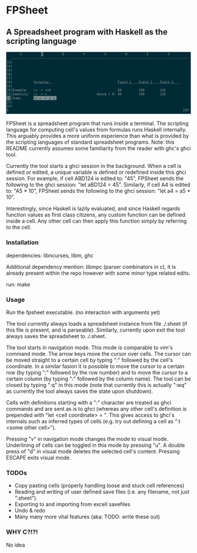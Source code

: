 # FPSheet
## A Spreadsheet program with Haskell as the scripting language

![Alt text](imgs/example.png?raw=true "Example")

FPSheet is a spreadsheet program that runs inside a terminal.
The scripting language for computing cell's values from formulas runs Haskell internally.
This arguably provides a more uniform experience than what is provided by the scripting languages of standard spreadsheet programs. Note: this README currently assumes some familiarity from the reader with ghc's ghci tool.

Currently the tool starts a ghci session in the background. When a cell is defined or edited, a unique variable is defined or redefined inside this ghci session. For example, if cell ABD124 is edited to: "45", FPSheet sends the following to the ghci session: "let aBD124 = 45". Similarly, if cell A4 is edited to: "A5 * 10", FPSheet sends the following to the ghci session: "let a4 = a5 * 10".

Interestingly, since Haskell is lazily evaluated, and since Haskell regards function values as first class citizens, any custom function can be defined inside a cell. Any other cell can then apply this function simply by referring to the cell.

### Installation

dependencies: libncurses, libm, ghc

Additional dependency mention: libmpc (parser combinators in c), it is already present within the repo however with some minor type related edits.

run: make

### Usage

Run the fpsheet executable. (no interaction with arguments yet)

The tool currently always loads a spreadsheet instance from file ./.sheet (if this file is present, and is parseable). Similarly, currently upon exit the tool always saves the spreadsheet to ./.sheet.

The tool starts in navigation mode. This mode is comparable to vim's command mode. The arrow keys move the cursor over cells. The cursor can be moved straight to a certain cell by typing ":" followed by the cell's coordinate. In a similar fasion it is possible to move the cursor to a certain row (by typing ":" followed by the row number) and to move the cursor to a certain column (by typing ":" followed by the column name). The tool can be closed by typing ":q" in this mode (note that currently this is actually ":wq" as currently the tool always saves the state upon shutdown).

Cells with definitions starting with a ":" character are treated as ghci commands and are sent as is to ghci (whereas any other cell's definition is prepended with "let \<cell coordinate\> = ". This gives access to ghci's internals such as inferred types of cells (e.g. try out defining a cell as ":t \<some other cell\>").

Pressing "v" in navigation mode changes the mode to visual mode. Underlining of cells can be toggled in this mode by pressing "u". A double press of "d" in visual mode deletes the selected cell's content. Pressing ESCAPE exits visual mode.

### TODOs

- Copy pasting cells (properly handling loose and stuck cell references)
- Reading and writing of user defined save files (i.e. any filename, not just ".sheet").
- Exporting to and importing from excell savefiles
- Undo & redo
- Many many more vital features (aka: TODO: write these out)

### WHY C?!?!

No idea
